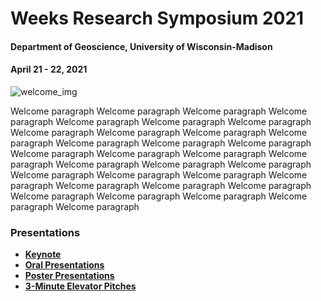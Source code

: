 # Weeks Research Symposium 2021
#### Department of Geoscience, University of Wisconsin-Madison
#### April 21 - 22, 2021

![welcome_img](http://geoscience.wisc.edu/geoscience/wp-content/uploads/sites/2/2018/07/DSCF3973.jpg)

Welcome paragraph Welcome paragraph Welcome paragraph Welcome paragraph Welcome paragraph Welcome paragraph Welcome paragraph Welcome paragraph Welcome paragraph Welcome paragraph Welcome paragraph Welcome paragraph Welcome paragraph Welcome paragraph Welcome paragraph Welcome paragraph Welcome paragraph Welcome paragraph Welcome paragraph Welcome paragraph Welcome paragraph Welcome paragraph Welcome paragraph Welcome paragraph Welcome paragraph Welcome paragraph Welcome paragraph Welcome paragraph Welcome paragraph Welcome paragraph Welcome paragraph Welcome paragraph Welcome paragraph

### Presentations

- **[Keynote](https://wisc-geo-symposium21.github.io/pages/keynote)**
- **[Oral Presentations](https://wisc-geo-symposium21.github.io/pages/oral/oral_index)**
- **[Poster Presentations](https://wisc-geo-symposium21.github.io/pages/poster/poster_index)**
- **[3-Minute Elevator Pitches](https://wisc-geo-symposium21.github.io/pages/elevator_pitch/elevator_pitch_index)**
